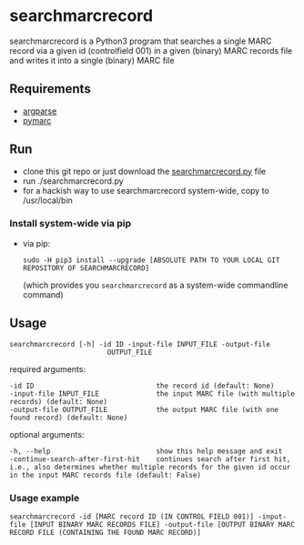 # searchmarcrecord

searchmarcrecord is a Python3 program that searches a single MARC record via a given id (controlfield 001) in a given (binary) MARC records file and writes it into a single (binary) MARC file

## Requirements

* [argparse](https://docs.python.org/3/library/argparse.html#module-argparse)
* [pymarc](https://github.com/edsu/pymarc)

## Run

* clone this git repo or just download the [searchmarcrecord.py](searchmarcrecord/searchmarcrecord.py) file
* run ./searchmarcrecord.py
* for a hackish way to use searchmarcrecord system-wide, copy to /usr/local/bin

### Install system-wide via pip

* via pip:
    ```
    sudo -H pip3 install --upgrade [ABSOLUTE PATH TO YOUR LOCAL GIT REPOSITORY OF SEARCHMARCRECORD]
    ```
    (which provides you ```searchmarcrecord``` as a system-wide commandline command)

## Usage

    searchmarcrecord [-h] -id ID -input-file INPUT_FILE -output-file
                            OUTPUT_FILE

required arguments:

    -id ID                              the record id (default: None)
    -input-file INPUT_FILE              the input MARC file (with multiple records) (default: None)
    -output-file OUTPUT_FILE            the output MARC file (with one found record) (default: None)

optional arguments:

    -h, --help                          show this help message and exit
    -continue-search-after-first-hit    continues search after first hit, i.e., also determines whether multiple records for the given id occur in the input MARC records file (default: False)

### Usage example

    searchmarcrecord -id [MARC record ID (IN CONTROL FIELD 001)] -input-file [INPUT BINARY MARC RECORDS FILE] -output-file [OUTPUT BINARY MARC RECORD FILE (CONTAINING THE FOUND MARC RECORD)]
